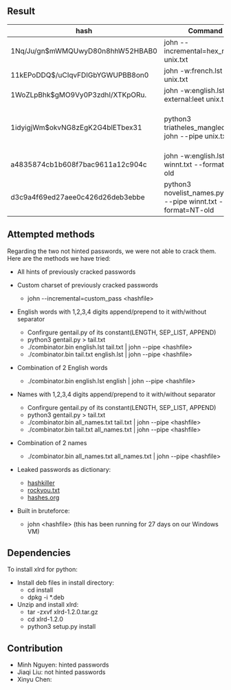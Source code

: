 ## Result ##

| hash                                | Command                                                                | Data Source                                                                                         | Runtime      | Password        |
|-------------------------------------|------------------------------------------------------------------------|-----------------------------------------------------------------------------------------------------|--------------|-----------------|
| $1$Nq/Ju/gn$mWMQUwyD80n8hhW52HBAB0  | john --incremental=hex_number unix.txt                                 |                                                                                                     | 1 day 10 hrs | d419debc        |
| $1$1kEPoDDQ$/uCIqvFDIGbYGWUPBB8on0  | john -w:french.lst unix.txt                                            | [source](https://raw.githubusercontent.com/words/an-array-of-french-words/master/corpus.txt)        |  < 30 sec    | phonologiste    |
| $1$WoZLpBhk$gMO9Vy0P3zdhI/XTKpORu.  | john -w:english.lst --external:leet unix.txt                           | [source](https://raw.githubusercontent.com/dwyl/english-words/master/words.txt)                     |  10 hours    | dod3c4hedron    |
| $1$idyigjWm$okvNG8zEgK2G4blETbex31  | python3 triatheles_mangled.py &#124; john --pipe unix.txt              | [source](https://www.triathlon.org/rankings) (Download and combine all available xls)               |  < 5 sec     | Leonie_periault |
| a4835874cb1b608f7bac9611a12c904c    | john -w:english.lst -ru winnt.txt --format=NT-old                      | [source](https://raw.githubusercontent.com/dwyl/english-words/master/words.txt)                     |  < 5 sec     | Dentist         |
| d3c9a4f69ed27aee0c426d26deb3ebbe    | python3 novelist_names.py &#124; john --pipe winnt.txt --format=NT-old | [source](https://en.wikipedia.org/wiki/List_of_Canadian_writers) (Run get_novelist.js from console) |  < 5 sec     | EdenRobinson    |


## Attempted methods ##

Regarding the two not hinted passwords, we were not able to crack them. Here are the methods we have tried:
* All hints of previously cracked passwords

* Custom charset of previously cracked passwords
    * john --incremental=custom_pass \<hashfile>

* English words with 1,2,3,4 digits append/prepend to it with/without separator
    * Confirgure gentail.py of its constant(LENGTH, SEP_LIST, APPEND)
    * python3 gentail.py > tail.txt
    * ./combinator.bin english.lst tail.txt &#124; john --pipe \<hashfile>
    * ./combinator.bin tail.txt english.lst &#124; john --pipe \<hashfile>

* Combination of 2 English words
    * ./combinator.bin english.lst english &#124; john --pipe \<hashfile>

* Names with 1,2,3,4 digits append/prepend to it with/without separator
    * Confirgure gentail.py of its constant(LENGTH, SEP_LIST, APPEND)
    * python3 gentail.py > tail.txt
    * ./combinator.bin all_names.txt tail.txt &#124; john --pipe \<hashfile>
    * ./combinator.bin tail.txt all_names.txt &#124; john --pipe \<hashfile>

* Combination of 2 names
    * ./combinator.bin all_names.txt all_names.txt &#124; john --pipe \<hashfile>

* Leaked passwords as dictionary:
    * [hashkiller](https://hashkiller.co.uk/Downloads/Wordlists)
    * [rockyou.txt](https://wiki.skullsecurity.org/Passwords)  
    * [hashes.org](https://hashes.org/leaks.php)
    
* Built in bruteforce:
    * john \<hashfile> (this has been running for 27 days on our Windows VM)

## Dependencies ##

To install xlrd for python:

* Install deb files in install directory:
    * cd install
    * dpkg -i *.deb
* Unzip and install xlrd:
    *  tar -zxvf xlrd-1.2.0.tar.gz
    * cd xlrd-1.2.0
    * python3 setup.py install
    
    
## Contribution ##
* Minh Nguyen: hinted passwords
* Jiaqi Liu: not hinted passwords
* Xinyu Chen:  